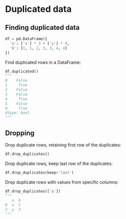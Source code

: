 # Duplicated data

## Finding duplicated data

```py
df = pd.DataFrame({
  'a': ['x'] * 3 + ['y'] * 4, 
  'b': [1, 1, 2, 3, 3, 4, 4]
})
```

Find duplicated rows in a DataFrame:
```py
df.duplicated()
"""
0    False
1     True
2    False
3    False
4     True
5    False
6     True
dtype: bool
"""
```


## Dropping

Drop duplicate rows, retaining first row of the duplicates:
```py
df.drop_duplicates()
```

Drop duplicate rows, keep last row of the duplicates:
```py
df.drop_duplicates(keep='last')
```

Drop duplicate rows with values from specific columns:
```py
df.drop_duplicates(['a'])
"""
   a  b
0  x  1
3  y  3
"""
```

